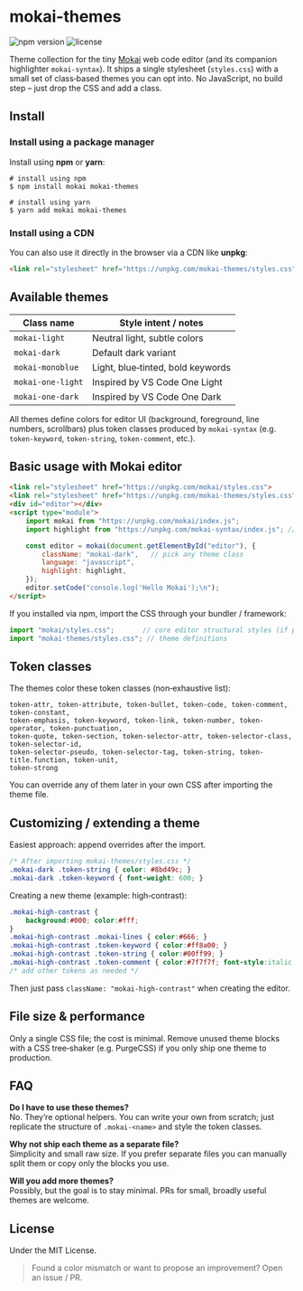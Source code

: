 # mokai-themes

![npm version](https://badgen.net/npm/v/mokai-themes?labelColor=1d2734&color=21bf81)
![license](https://badgen.net/github/license/jmjuanes/mokai?labelColor=1d2734&color=21bf81)

Theme collection for the tiny [Mokai](https://github.com/jmjuanes/mokai) web code editor (and its companion highlighter `mokai-syntax`). It ships a single stylesheet (`styles.css`) with a small set of class‑based themes you can opt into. No JavaScript, no build step – just drop the CSS and add a class.

## Install

### Install using a package manager

Install using **npm** or **yarn**:

```
# install using npm
$ npm install mokai mokai-themes

# install using yarn
$ yarn add mokai mokai-themes
```

### Install using a CDN

You can also use it directly in the browser via a CDN like **unpkg**:

```html
<link rel="stylesheet" href="https://unpkg.com/mokai-themes/styles.css">
```

## Available themes

| Class name        | Style intent / notes |
|-------------------|----------------------|
| `mokai-light`     | Neutral light, subtle colors |
| `mokai-dark`      | Default dark variant |
| `mokai-monoblue`  | Light, blue‑tinted, bold keywords |
| `mokai-one-light` | Inspired by VS Code One Light |
| `mokai-one-dark`  | Inspired by VS Code One Dark |

All themes define colors for editor UI (background, foreground, line numbers, scrollbars) plus token classes produced by `mokai-syntax` (e.g. `token-keyword`, `token-string`, `token-comment`, etc.).

## Basic usage with Mokai editor

```html
<link rel="stylesheet" href="https://unpkg.com/mokai/styles.css">
<link rel="stylesheet" href="https://unpkg.com/mokai-themes/styles.css">
<div id="editor"></div>
<script type="module">
	import mokai from "https://unpkg.com/mokai/index.js";
	import highlight from "https://unpkg.com/mokai-syntax/index.js"; // optional

	const editor = mokai(document.getElementById("editor"), {
		className: "mokai-dark",   // pick any theme class
		language: "javascript",
		highlight: highlight,
	});
	editor.setCode("console.log('Hello Mokai');\n");
</script>
```

If you installed via npm, import the CSS through your bundler / framework:

```js
import "mokai/styles.css";       // core editor structural styles (if packaged there)
import "mokai-themes/styles.css"; // theme definitions
```

## Token classes

The themes color these token classes (non‑exhaustive list):

```
token-attr, token-attribute, token-bullet, token-code, token-comment, token-constant,
token-emphasis, token-keyword, token-link, token-number, token-operator, token-punctuation,
token-quote, token-section, token-selector-attr, token-selector-class, token-selector-id,
token-selector-pseudo, token-selector-tag, token-string, token-title.function, token-unit,
token-strong
```

You can override any of them later in your own CSS after importing the theme file.

## Customizing / extending a theme

Easiest approach: append overrides after the import.

```css
/* After importing mokai-themes/styles.css */
.mokai-dark .token-string { color: #8bd49c; }
.mokai-dark .token-keyword { font-weight: 600; }
```

Creating a new theme (example: high‑contrast):

```css
.mokai-high-contrast {
	background:#000; color:#fff;
}
.mokai-high-contrast .mokai-lines { color:#666; }
.mokai-high-contrast .token-keyword { color:#ff8a00; }
.mokai-high-contrast .token-string { color:#00ff99; }
.mokai-high-contrast .token-comment { color:#7f7f7f; font-style:italic; }
/* add other tokens as needed */
```

Then just pass `className: "mokai-high-contrast"` when creating the editor.

## File size & performance

Only a single CSS file; the cost is minimal. Remove unused theme blocks with a CSS tree‑shaker (e.g. PurgeCSS) if you only ship one theme to production.

## FAQ

**Do I have to use these themes?**  
No. They’re optional helpers. You can write your own from scratch; just replicate the structure of `.mokai-<name>` and style the token classes.

**Why not ship each theme as a separate file?**  
Simplicity and small raw size. If you prefer separate files you can manually split them or copy only the blocks you use.

**Will you add more themes?**  
Possibly, but the goal is to stay minimal. PRs for small, broadly useful themes are welcome.

## License

Under the MIT License.

> Found a color mismatch or want to propose an improvement? Open an issue / PR.
